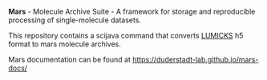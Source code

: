 **Mars** - Molecule Archive Suite - A framework for storage and reproducible processing of single-molecule datasets.

This repository contains a scijava command that converts [LUMICKS](https://lumicks.com) h5 format to mars molecule archives.

Mars documentation can be found at https://duderstadt-lab.github.io/mars-docs/
